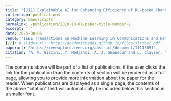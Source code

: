 ```yaml
---
title: "[J11] Explainable AI for Enhancing Efficiency of DL-based Channel Estimation"
collection: publications
category: manuscripts
permalink: /publication/2010-10-01-paper-title-number-2
excerpt: ' '
date: 2025-08-06
venue: 'IEEE Transactions on Machine Learning in Communications and Networking'
[//]: # slidesurl: 'http://academicpages.github.io/files/slides2.pdf'
paperurl: 'https://ieeexplore.ieee.org/abstract/document/11115091'
citation: 'A. K. Gizzini, Y. Medjahdi, A. J. Ghandour and L. Clavier, "Explainable AI for Enhancing Efficiency of DL-Based Channel Estimation," in IEEE Transactions on Machine Learning in Communications and Networking, vol. 3, pp. 976-996, 2025, doi: 10.1109/TMLCN.2025.3596548.'
---
```


The contents above will be part of a list of publications, if the user clicks the link for the publication than the contents of section will be rendered as a full page, allowing you to provide more information about the paper for the reader. When publications are displayed as a single page, the contents of the above "citation" field will automatically be included below this section in a smaller font.
